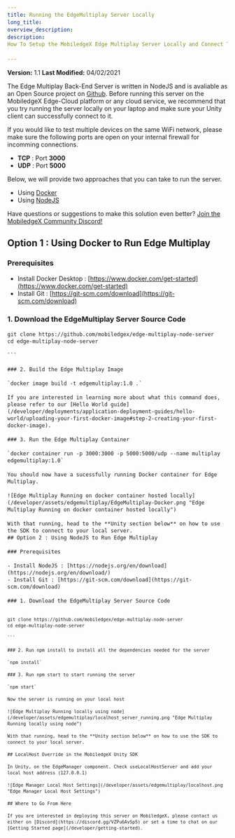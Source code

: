 ```yaml
---
title: Running the EdgeMultiplay Server Locally
long_title: 
overview_description: 
description: 
How To Setup the MobiledgeX Edge Multiplay Server Locally and Connect To It With the SDK

---
```


**Version:** 1.1
**Last Modified:** 04/02/2021

The Edge Multiplay Back-End Server is written in NodeJS and is avaliable as an Open Source project on [Github](https://github.com/mobiledgex/edge-mutiplay-node-server). Before running this server on the MobiledgeX Edge-Cloud platform or any cloud service, we recommend that you try running the server locally on your laptop and make sure your Unity client can successfully connect to it.

If you would like to test multiple devices on the same WiFi network, please make sure the following ports are open on your internal firewall for incomming connections.

- **TCP** : Port **3000**
- **UDP** : Port **5000**

Below, we will provide two approaches that you can take to run the server.

- Using [Docker](#option-1)
- Using [NodeJS](#option-2)


Have questions or suggestions to make this solution even better? [Join the MobiledgeX Community Discord!](https://discord.gg/VZPu6AvSp5)

## Option 1 : Using Docker to Run Edge Multiplay

### Prerequisites

- Install Docker Desktop : [https://www.docker.com/get-started](https://www.docker.com/get-started)
- Install Git : [https://git-scm.com/download](https://git-scm.com/download)

### 1. Download the EdgeMultiplay Server Source Code

<pre>
<code class="language-bash">git clone https://github.com/mobiledgex/edge-multiplay-node-server
cd edge-multiplay-node-server

```

### 2. Build the Edge Multiplay Image

`docker image build -t edgemultiplay:1.0 .`

If you are interested in learning more about what this command does, please refer to our [Hello World guide](/developer/deployments/application-deployment-guides/hello-world/uploading-your-first-docker-image#step-2-creating-your-first-docker-image).

### 3. Run the Edge Multiplay Container

`docker container run -p 3000:3000 -p 5000:5000/udp --name multiplay edgemultiplay:1.0`

You should now have a sucessfully running Docker container for Edge Multiplay.

![Edge Multiplay Running on docker container hosted locally](/developer/assets/edgemultiplay/EdgeMultiplay-Docker.png "Edge Multiplay Running on docker container hosted locally")

With that running, head to the **Unity section below** on how to use the SDK to connect to your local server.
## Option 2 : Using NodeJS to Run Edge Multiplay

### Prerequisites

- Install NodeJS : [https://nodejs.org/en/download](https://nodejs.org/en/download/)
- Install Git : [https://git-scm.com/download](https://git-scm.com/download)

### 1. Download the EdgeMultiplay Server Source Code

<pre>
<code class="language-bash">git clone https://github.com/mobiledgex/edge-multiplay-node-server
cd edge-multiplay-node-server

```

### 2. Run npm install to install all the dependencies needed for the server

`npm install`

### 3. Run npm start to start running the server

`npm start`

Now the server is running on your local host

![Edge Multiplay Running locally using node](/developer/assets/edgemultiplay/localhost_server_running.png "Edge Multiplay Running locally using node")

With that running, head to the **Unity section below** on how to use the SDK to connect to your local server.

## LocalHost Override in the MobiledgeX Unity SDK

In Unity, on the EdgeManager component. Check useLocalHostServer and add your local host address (127.0.0.1)

![Edge Manager Local Host Settings](/developer/assets/edgemultiplay/localhost.png "Edge Manager Local Host Settings")

## Where to Go From Here

If you are interested in deploying this server on MobiledgeX, please contact us either on [Discord](https://discord.gg/VZPu6AvSp5) or set a time to chat on our [Getting Started page](/developer/getting-started).

